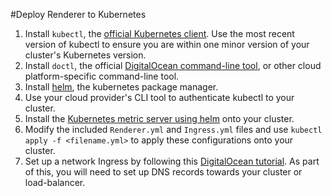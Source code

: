 #Deploy Renderer to Kubernetes
1. Install `kubectl`, the [official Kubernetes client](https://kubernetes.io/docs/tasks/tools/install-kubectl/). Use the most recent version of kubectl to ensure you are within one minor version of your cluster's Kubernetes version.
2. Install `doctl`, the official [DigitalOcean command-line tool](https://github.com/digitalocean/doctl), or other cloud platform-specific command-line tool.
3. Install [helm](https://helm.sh/docs/intro/install/), the kubernetes package manager.
4. Use your cloud provider's CLI tool to authenticate kubectl to your cluster.
5. Install the [Kubernetes metric server using helm](https://artifacthub.io/packages/helm/bitnami/metrics-server) onto your cluster.
6. Modify the included `Renderer.yml` and `Ingress.yml` files and use `kubectl apply -f <filename.yml>` to apply these configurations onto your cluster.
7. Set up a network Ingress by following this [DigitalOcean tutorial](https://www.digitalocean.com/community/tutorials/how-to-set-up-an-nginx-ingress-on-digitalocean-kubernetes-using-helm). As part of this, you will need to set up DNS records towards your cluster or load-balancer.
